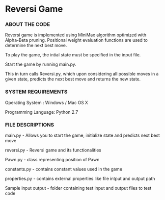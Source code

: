 # Reversi Game

### ABOUT THE CODE

Reversi game is implemented using MiniMax algorithm optimized with Alpha-Beta pruning. Positional weight evaluation functions are used to determine the next best move. 

To play the game, the intial state must be specified in the input file.

Start the game by running main.py. 

This in turn calls Reversi.py, which upon considering all possible moves in a given state, predicts the next best move and returns the new state. 

### SYSTEM REQUIREMENTS

Operating System : Windows / Mac OS X

Programming Language: Python 2.7

### FILE DESCRIPTIONS

main.py - Allows you to start the game, initialize state and predicts next best move 

reversi.py - Reversi game and its functionalities

Pawn.py - class representing position of Pawn 

constants.py - contains constant values used in the game

properties.py - contains external properties like file intput and output path

Sample input output - folder containing test input and output files to test code
